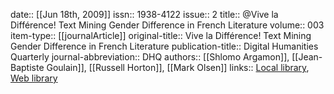 date:: [[Jun 18th, 2009]]
issn:: 1938-4122
issue:: 2
title:: @Vive la Différence! Text Mining Gender Difference in French Literature
volume:: 003
item-type:: [[journalArticle]]
original-title:: Vive la Différence! Text Mining Gender Difference in French Literature
publication-title:: Digital Humanities Quarterly
journal-abbreviation:: DHQ
authors:: [[Shlomo Argamon]], [[Jean-Baptiste Goulain]], [[Russell Horton]], [[Mark Olsen]]
links:: [Local library](zotero://select/groups/2386895/items/RGJU6PIJ), [Web library](https://www.zotero.org/groups/2386895/items/RGJU6PIJ)
